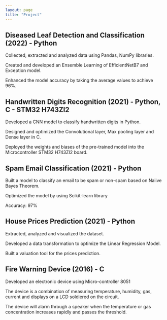 ```yaml
---
layout: page
title: "Project"
---
```


## Diseased Leaf Detection and Classification (2022) - Python

Collected, extracted and analyzed data using Pandas, NumPy libraries.

Created and developed an Ensemble Learning of EfficientNetB7 and Exception model.

Enhanced the model accuracy by taking the average values to achieve 96%.

## Handwritten Digits Recognition (2021) - Python, C - STM32 H743ZI2

Developed a CNN model to classify handwritten digits in Python.

Designed and optimized the Convolutional layer, Max pooling layer and Dense layer in C.

Deployed the weights and biases of the pre-trained model into the Microcontroller STM32 H743ZI2 board.

## Spam Email Classification (2021) - Python

Built a model to classify an email to be spam or non-spam based on Naiive Bayes Theorem.

Optimized the model by using Scikit-learn library

Accuracy: 97%

## House Prices Prediction (2021) - Python

Extracted, analyzed and visualized the dataset.

Developed a data transformation to optimize the Linear Regression Model.

Built a valuation tool for the prices prediction.

## Fire Warning Device (2016) - C

Developed an electronic device using Micro-controller 8051

The device is a combination of measuring temperature, humidity, gas, current and displays on a LCD soldiered on the
circuit.

The device will alarm through a speaker when the temperature or gas concentration increases rapidly and passes the
threshold.

